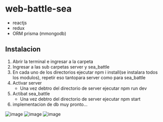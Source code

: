 # web-battle-sea
- reactjs
- redux
- ORM prisma (mmongodb)
## Instalacion
1. Abrir la terminal e ingresar a la carpeta
2. Ingresar a las sub carpetas server y sea_battle
3. En cada uno de los directorios ejecutar npm i install(se instalara todos los modulos), repetir eso tantopara server como para sea_battle
4. Activar server
    - Una vez debtro del directorio de server ejecutar npm run dev
5. Actibat sea_battle
    - Una vez debtro del directorio de server ejecutar npm start
6. implementacion de db muy pronto...

![image](https://github.com/isaacanteparac/web-battle-sea/assets/69361351/8a9e5156-54e0-4f5c-ac86-fc5ac50c50c2)
![image](https://github.com/isaacanteparac/web-battle-sea/assets/69361351/fe65e1c2-a8c8-4e02-8856-bda28722d04e)
![image](https://github.com/isaacanteparac/web-battle-sea/assets/69361351/afbceebe-0882-4f99-9789-bd9cb74d59c8)
